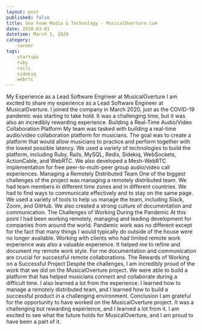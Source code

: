 ```yaml
---
layout: post
published: false
title: Sea Foam Media & Technology - MusicalOverture.com
date: 2020-03-01
datetime: March 1, 2020
category:
    career
tags:
    startups
    ruby
    rails
    sidekiq
    webrtc
---
```


My Experience as a Lead Software Engineer at MusicalOverture
I am excited to share my experience as a Lead Software Engineer at MusicalOverture. I joined the company in March 2020, just as the COVID-19 pandemic was starting to take hold. It was a challenging time, but it was also an incredibly rewarding experience.
Building a Real-Time Audio/Video Collaboration Platform
My team was tasked with building a real-time audio/video collaboration platform for musicians. The goal was to create a platform that would allow musicians to practice and perform together with the lowest possible latency.
We used a variety of technologies to build the platform, including Ruby, Rails, MySQL, Redis, Sidekiq, WebSockets, ActionCable, and WebRTC. We also developed a Mesh-WebRTC implementation for free peer-to-multi-peer group audio/video call experiences.
Managing a Remotely Distributed Team
One of the biggest challenges of the project was managing a remotely distributed team. We had team members in different time zones and in different countries. We had to find ways to communicate effectively and to stay on the same page.
We used a variety of tools to help us manage the team, including Slack, Zoom, and GitHub. We also created a strong culture of documentation and communication.
The Challenges of Working During the Pandemic
At this point I had been working remotely, managing and leading development for companies from around the world. Pandemic work was no different except for the fact that many things I would typically do outside of the house were no longer available. Working with clients who had limited remote work experience was also a valuable experience. It helped me to refine and document my remote work style. For me documentation and communication are crucial for successful remote collaborations.
The Rewards of Working on a Successful Project
Despite the challenges, I am incredibly proud of the work that we did on the MusicalOverture project. We were able to build a platform that has helped musicians connect and collaborate during a difficult time.
I also learned a lot from the experience. I learned how to manage a remotely distributed team, and I learned how to build a successful product in a challenging environment.
Conclusion
I am grateful for the opportunity to have worked on the MusicalOverture project. It was a challenging but rewarding experience, and I learned a lot from it. I am excited to see what the future holds for MusicalOverture, and I am proud to have been a part of it.
